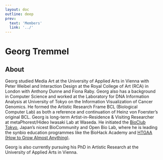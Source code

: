 ```yaml
---
layout: doc
outline: deep
prev:
  text: 'Members'
  link: '../'
---
```


# Georg Tremmel

## About

Georg studied Media Art at the University of Applied Arts in Vienna with Peter Weibel and Interaction Design at the Royal College of Art (RCA) in London with Anthony Dunne and Fiona Raby. Georg also has a background in Computer Science and worked at the Laboratory for DNA Information Analysis at University of Tokyo on the Information Visualization of Cancer Genomics. He formed the Artistic Research Frame BCL (Biological Computer Lab) as both a reference and continuation of Heinz von Foerster’s original BCL. Georg is long-term Artist-in-Residence & Visiting Researcher at metaPhorest/Hideo Iwasaki Lab at Waseda. He initiated the [BioClub Tokyo](https://bioclub.tokyo), Japan’s nicest BioCommunity and Open Bio Lab, where he is leading the synbio education programmes like the BioHack Academy and [HTGAA (How to Grow Almost Anything)](https://htgaa.org).

Georg is also currently pursuing his PhD in Artistic Research at the University of Applied Arts in Vienna. 
